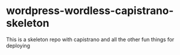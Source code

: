 wordpress-wordless-capistrano-skeleton
======================================

This is a skeleton repo with capistrano and all the other fun things for deploying
